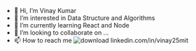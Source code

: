 - 👋 Hi, I’m Vinay Kumar 
- 👀 I’m interested in Data Structure and Algorithms
- 🌱 I’m currently learning React and Node
- 💞️ I’m looking to collaborate on ...
- 📫 How to reach me 
![download](https://user-images.githubusercontent.com/61008587/176340446-5e72be96-3f45-4cf0-abf2-4a0fb4422f6d.jpg)
linkedin.com/in/vinay25mit
<!---
vinay25mit/vinay25mit is a ✨ special ✨ repository because its `README.md` (this file) appears on your GitHub profile.
You can click the Preview link to take a look at your changes.
--->
